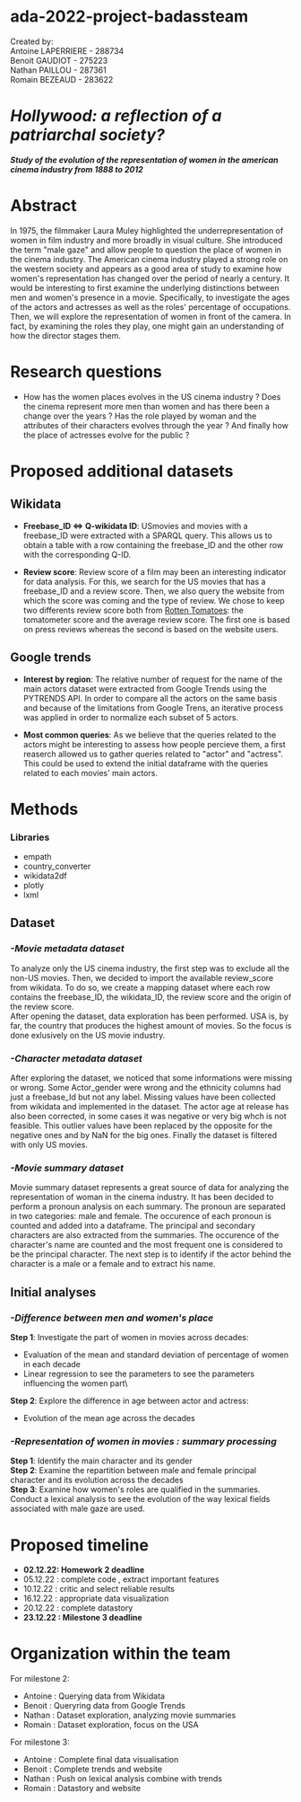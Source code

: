 # **ada-2022-project-badassteam**

Created by:\
Antoine LAPERRIERE - 288734\
Benoit GAUDIOT - 275223\
Nathan PAILLOU - 287361\
Romain BEZEAUD - 283622


# *Hollywood: a reflection of a patriarchal society?*

 ___Study of the evolution of the representation of women in the american cinema industry from 1888 to 2012___

# Abstract

In 1975, the filmmaker Laura Muley highlighted the underrepresentation of women in film industry and more broadly in visual culture. She introduced the term "male gaze" and allow people to question the place of women in the cinema industry. The American cinema industry played a strong role on the western society and appears as a good area of study to examine how women's representation has changed over the period of nearly a century. It would be interesting to first examine the underlying distinctions between men and women's presence in a movie. Specifically, to investigate the ages of the actors and actresses as well as the roles' percentage of occupations. Then, we will explore the representation of women in front of the camera. In fact, by examining the roles they play, one might gain an understanding of how the director stages them. 

# Research questions

* How has the women places evolves in the US cinema industry ? Does the cinema represent more men than women and has there been a change over the years ? Has the role played by woman and the attributes of their characters evolves through the year ? And finally how the place of actresses evolve for the public ?

# Proposed additional datasets
## Wikidata


* **Freebase_ID <=> Q-wikidata ID**: USmovies and movies with a freebase_ID were extracted with a SPARQL query. This allows us to obtain a table with a row containing the freebase_ID and the other row with the corresponding Q-ID.

* **Review score**: Review score of a film may been an interesting indicator for data analysis. For this, we search for the US movies that has a freebase_ID and a review score. Then, we also query the website from which the score was coming and the type of review. We chose to keep two differents review score both from [Rotten Tomatoes](https://www.rottentomatoes.com): the tomatometer score and the average review score. The first one is based on press reviews whereas the second is based on the website users.

## Google trends

* **Interest by region**: The relative number of request for the name of the main actors dataset were extracted from Google Trends using the PYTRENDS API. In order to compare all the actors on the same basis and because of the limitations from Google Trens, an iterative process was applied in order to normalize each subset of 5 actors.

* **Most common queries**: As we believe that the queries related to the actors might be interesting to assess how people percieve them, a first reaserch allowed us to gather queries related to "actor" and "actress". This could be used to extend the initial dataframe with the queries related to each movies' main actors.

# Methods

### Libraries
* empath
* country_converter
* wikidata2df
* plotly
* lxml

## Dataset
### *-Movie metadata dataset*
To analyze only the US cinema industry, the first step was to exclude all the non-US movies. Then, we decided to import the available review_score from wikidata. To do so, we create a mapping dataset where each row contains the freebase_ID, the wikidata_ID, the review score and the origin of the review score.\
After opening the dataset, data exploration has been performed. USA is, by far, the country that produces the highest amount of movies. So the focus is done exlusively on the US movie industry.

### *-Character metadata dataset*
After exploring the dataset, we noticed that some informations were missing or wrong. Some Actor_gender were wrong and the ethnicity columns had just a freebase_Id but not any label. Missing values have been collected from wikidata and implemented in the dataset. The actor age at release has also been corrected, in some cases it was negative or very big whch is not feasible. This outlier values have been replaced by the opposite for the negative ones and by NaN for the big ones. Finally the dataset is filtered with only US movies.

### *-Movie summary dataset*
Movie summary dataset represents a great source of data for analyzing the representation of woman in the cinema industry. It has been decided to perform a pronoun analysis on each summary. The pronoun are separated in two categories: male and female. The occurence of each pronoun is counted and added into a dataframe. The principal and secondary characters are also extracted from the summaries. The occurence of the character's name are counted and the most frequent one is considered to be the principal character. The next step is to identify if the actor behind the character is a male or a female and to extract his name.


## Initial analyses

### *-Difference between men and women's place*
 **Step 1**: Investigate the part of women in movies across decades: 
* Evaluation of the mean and standard deviation of percentage of women in each decade
* Linear regression to see the parameters to see the parameters influencing the women part\

**Step 2**: Explore the difference in age between actor and actress:
* Evolution of the mean age across the decades

### *-Representation of women in movies : summary processing*
**Step 1**: Identify the main character and its gender \
**Step 2**: Examine the repartition between male and female principal character and its evolution across the decades \
**Step 3**: Examine how women's roles are qualified in the summaries. Conduct a lexical analysis to see the evolution of the way lexical fields associated with male gaze are used.


# Proposed timeline

* **02.12.22: Homework 2 deadline**
* 05.12.22 : complete code , extract important features
* 10.12.22 : critic and select reliable results  
* 16.12.22 : appropriate data visualization
* 20.12.22 : complete datastory
* **23.12.22 : Milestone 3 deadline**

# Organization within the team

For milestone 2:
* Antoine : Querying data from Wikidata
* Benoit : Queryring data from Google Trends
* Nathan : Dataset exploration, analyzing movie summaries
* Romain : Dataset exploration, focus on the USA

For milestone 3:
* Antoine : Complete final data visualisation 
* Benoit : Complete trends and website
* Nathan : Push on lexical analysis combine with trends
* Romain : Datastory and website
